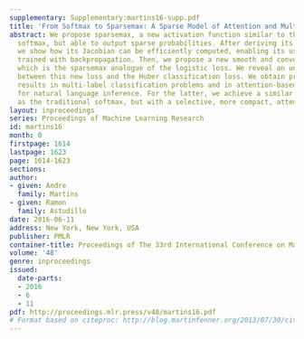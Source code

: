 ```yaml
---
supplementary: Supplementary:martins16-supp.pdf
title: 'From Softmax to Sparsemax: A Sparse Model of Attention and Multi-Label Classification'
abstract: We propose sparsemax, a new activation function similar to the traditional
  softmax, but able to output sparse probabilities. After deriving its properties,
  we show how its Jacobian can be efficiently computed, enabling its use in a network
  trained with backpropagation. Then, we propose a new smooth and convex loss function
  which is the sparsemax analogue of the logistic loss. We reveal an unexpected connection
  between this new loss and the Huber classification loss. We obtain promising empirical
  results in multi-label classification problems and in attention-based neural networks
  for natural language inference. For the latter, we achieve a similar performance
  as the traditional softmax, but with a selective, more compact, attention focus.
layout: inproceedings
series: Proceedings of Machine Learning Research
id: martins16
month: 0
firstpage: 1614
lastpage: 1623
page: 1614-1623
sections: 
author:
- given: Andre
  family: Martins
- given: Ramon
  family: Astudillo
date: 2016-06-11
address: New York, New York, USA
publisher: PMLR
container-title: Proceedings of The 33rd International Conference on Machine Learning
volume: '48'
genre: inproceedings
issued:
  date-parts:
  - 2016
  - 6
  - 11
pdf: http://proceedings.mlr.press/v48/martins16.pdf
# Format based on citeproc: http://blog.martinfenner.org/2013/07/30/citeproc-yaml-for-bibliographies/
---
```

